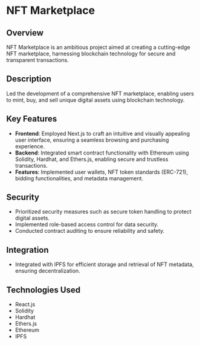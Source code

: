 # NFT Marketplace

## Overview
NFT Marketplace is an ambitious project aimed at creating a cutting-edge NFT marketplace, harnessing blockchain technology for secure and transparent transactions.

## Description
Led the development of a comprehensive NFT marketplace, enabling users to mint, buy, and sell unique digital assets using blockchain technology.

## Key Features
- **Frontend**: Employed Next.js to craft an intuitive and visually appealing user interface, ensuring a seamless browsing and purchasing experience.
- **Backend**: Integrated smart contract functionality with Ethereum using Solidity, Hardhat, and Ethers.js, enabling secure and trustless transactions.
- **Features**: Implemented user wallets, NFT token standards (ERC-721), bidding functionalities, and metadata management.

## Security
- Prioritized security measures such as secure token handling to protect digital assets.
- Implemented role-based access control for data security.
- Conducted contract auditing to ensure reliability and safety.

## Integration
- Integrated with IPFS for efficient storage and retrieval of NFT metadata, ensuring decentralization.

## Technologies Used
- React.js
- Solidity
- Hardhat
- Ethers.js
- Ethereum
- IPFS

